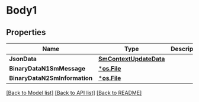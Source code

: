 # Body1

## Properties
Name | Type | Description | Notes
------------ | ------------- | ------------- | -------------
**JsonData** | [**SmContextUpdateData**](SmContextUpdateData.md) |  | [optional] 
**BinaryDataN1SmMessage** | [***os.File**](*os.File.md) |  | [optional] 
**BinaryDataN2SmInformation** | [***os.File**](*os.File.md) |  | [optional] 

[[Back to Model list]](../README.md#documentation-for-models) [[Back to API list]](../README.md#documentation-for-api-endpoints) [[Back to README]](../README.md)



